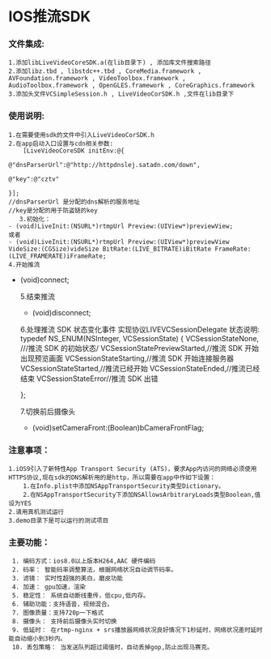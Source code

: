 # IOS推流SDK
###   文件集成:
    1.添加libLiveVideoCoreSDK.a(在lib目录下) , 添加库文件搜索路径
    2.添加libz.tbd , libstdc++.tbd , CoreMedia.framework , AVFoundation.framework , VideoToolbox.framework , AudioToolbox.framework , OpenGLES.framework , CoreGraphics.framework
    3.添加头文件VCSimpleSession.h , LiveVideoCorSDK.h ,文件在lib目录下
###   使用说明:
    1.在需要使用sdk的文件中引入LiveVideoCorSDK.h
    2.在app启动入口设置与cdn相关参数:
        [LiveVideoCoreSDK initEnv:@{
                                        @"dnsParserUrl":@"http://httpdnslej.satadn.com/down",
                                                                        @"key":@"cztv"
                                                                                }];
    //dnsParserUrl 是分配的dns解析的服务地址
    //key是分配的用于防盗链的key
	   3.初始化：
    - (void)LiveInit:(NSURL*)rtmpUrl Preview:(UIView*)previewView;
    或者
    - (void)LiveInit:(NSURL*)rtmpUrl Preview:(UIView*)previewView VideSize:(CGSize)videSize BitRate:(LIVE_BITRATE)iBitRate FrameRate:(LIVE_FRAMERATE)iFrameRate;
	4.开始推流
- (void)connect;

    5.结束推流
    - (void)disconnect;

    6.处理推流 SDK 状态变化事件
    实现协议LIVEVCSessionDelegate
    状态说明:
    typedef NS_ENUM(NSInteger, VCSessionState)
    {
	VCSessionStateNone, ///推流 SDK 的初始状态/
	VCSessionStatePreviewStarted,//推流 SDK 开始出现预览画面
	VCSessionStateStarting,//推流 SDK 开始连接服务器
	VCSessionStateStarted,//推流已经开始
	VCSessionStateEnded,//推流已经结束
	VCSessionStateError//推流 SDK 出错

    };

    7.切换前后摄像头
    - (void)setCameraFront:(Boolean)bCameraFrontFlag; 

###   注意事项：
	1.iOS9引入了新特性App Transport Security (ATS)，要求App内访问的网络必须使用 HTTPS协议,现在sdk的DNS解析用的是http，所以需要在app中作如下设置：
	    1.在Info.plist中添加NSAppTransportSecurity类型Dictionary。
	    2.在NSAppTransportSecurity下添加NSAllowsArbitraryLoads类型Boolean,值设为YES
	2.请用真机测试运行
	3.demo目录下是可以运行的测试项目
###   主要功能：
     1. 编码方式：ios8.0以上版本H264,AAC 硬件编码
     2. 码率： 智能码率调整算法，根据网络状况自动调节码率。
     3. 滤镜： 实时性超强的美白，磨皮功能
     4. 加速： gpu加速，渲染
     5. 稳定性： 系统自动断线重传，低cpu,低内存。
     6. 辅助功能：支持语音，视频混合。
     7. 图像质量：支持720p一下格式
     8. 摄像头： 支持前后摄像头实时切换
     9. 低延时： 在rtmp-nginx + srs播放器网络状况良好情况下1秒延时，网络状况差时延时能自动缩小到3秒内。
     10. 丢包策略： 当发送队列超过阈值时，自动丢掉gop,防止出现马赛克。
     
      	
